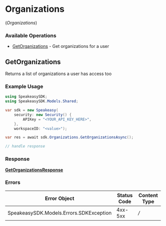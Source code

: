 # Organizations
(*Organizations*)

### Available Operations

* [GetOrganizations](#getorganizations) - Get organizations for a user

## GetOrganizations

Returns a list of organizations a user has access too

### Example Usage

```csharp
using SpeakeasySDK;
using SpeakeasySDK.Models.Shared;

var sdk = new Speakeasy(
    security: new Security() {
        APIKey = "<YOUR_API_KEY_HERE>",
    },
    workspaceID: "<value>");

var res = await sdk.Organizations.GetOrganizationsAsync();

// handle response
```


### Response

**[GetOrganizationsResponse](../../Models/Operations/GetOrganizationsResponse.md)**
### Errors

| Error Object                            | Status Code                             | Content Type                            |
| --------------------------------------- | --------------------------------------- | --------------------------------------- |
| SpeakeasySDK.Models.Errors.SDKException | 4xx-5xx                                 | */*                                     |
